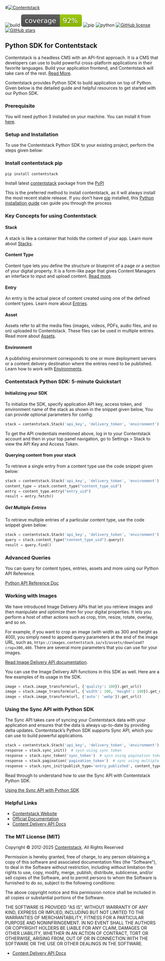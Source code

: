 #[![Contentstack](https://www.contentstack.com/docs/static/images/contentstack.png)](https://www.contentstack.com/)

<!-- ![Python package](https://github.com/contentstack/contentstack-python/workflows/Python%20package/badge.svg?branch=master) -->

![build](https://img.shields.io/badge/build-passing-green?style=plastic)
![Coverage](https://raw.githubusercontent.com/contentstack/contentstack-python/b4edf799276f586dce3e57fa5502036cd5fd8da3/coverage.svg) ![pip](https://img.shields.io/badge/pip-v1.8.0-blue?style=plastic) ![python](https://img.shields.io/badge/python-3.5|3.6|3.7|3.8-blue?style=plastic) [![GitHub license](https://img.shields.io/github/license/contentstack/contentstack-python?style=plastic)](https://github.com/contentstack/contentstack-python/blob/master/LICENSE) [![GitHub stars](https://img.shields.io/github/stars/contentstack/contentstack-python?style=plastic)](https://github.com/contentstack/contentstack-python/stargazers)

## Python SDK for Contentstack

Contentstack is a headless CMS with an API-first approach. It is a CMS that developers can use to build powerful
cross-platform applications in their favorite languages. Build your application frontend, and Contentstack will take
care of the rest. [Read More](https://www.contentstack.com/).

Contentstack provides Python SDK to build application on top of Python. Given below is the detailed guide and helpful
resources to get started with our Python SDK.

### Prerequisite

You will need python 3 installed on your machine. You can install it
from [here](https://www.python.org/ftp/python/3.7.4/python-3.7.4-macosx10.9.pkg).

### Setup and Installation

To use the Contentstack Python SDK to your existing project, perform the steps given below:

### Install contentstack pip

```pyhton
pip install contentstack
```

Install latest [contentstack](https://pypi.org/project/Contentstack) package from the [PyPI](https://pypi.org)

This is the preferred method to install contentstack, as it will always install the most recent stable release. If you
don't have [pip](https://pip.pypa.io/) installed,
this [Python installation guide](http://docs.python-guide.org/en/latest/starting/installation/) can guide you through
the process

### Key Concepts for using Contentstack

#### Stack

A stack is like a container that holds the content of your app. Learn more
about [Stacks](https://www.contentstack.com/docs/developers/set-up-stack).

#### Content Type

Content type lets you define the structure or blueprint of a page or a section of your digital property. It is a
form-like page that gives Content Managers an interface to input and upload
content. [Read more](https://www.contentstack.com/docs/developers/create-content-types).

#### Entry

An entry is the actual piece of content created using one of the defined content types. Learn more
about [Entries](https://www.contentstack.com/docs/content-managers/work-with-entries).

#### Asset

Assets refer to all the media files (images, videos, PDFs, audio files, and so on) uploaded to Contentstack. These files
can be used in multiple entries. Read more
about [Assets](https://www.contentstack.com/docs/content-managers/work-with-assets).

#### Environment

A publishing environment corresponds to one or more deployment servers or a content delivery destination where the
entries need to be published. Learn how to work
with [Environments](https://www.contentstack.com/docs/developers/set-up-environments).

### Contentstack Python SDK: 5-minute Quickstart

#### Initializing your SDK

To initialize the SDK, specify application API key, access token, and environment name of the stack as shown in the
snippet given below, You can provide optional parameters for config:

```python
stack = contentstack.Stack('api_key', 'delivery_token', 'environment')
```

To get the API credentials mentioned above, log in to your Contentstack account and then in your top panel navigation,
go to Settings &gt; Stack to view the API Key and Access Token.

#### Querying content from your stack

To retrieve a single entry from a content type use the code snippet given below:

```python
stack = contentstack.Stack('api_key', 'delivery_token', 'environment')
content_type = stack.content_type("content_type_uid")
entry = content_type.entry("entry_uid")
result = entry.fetch()
```

##### Get Multiple Entries

To retrieve multiple entries of a particular content type, use the code snippet given below:

```python
stack = contentstack.Stack('api_key', 'delivery_token', 'environment')
query = stack.content_type("content_type_uid").query()
result = query.find()
```

### Advanced Queries

You can query for content types, entries, assets and more using our Python API Reference.

[Python API Reference Doc](https://www.contentstack.com/docs/platforms/python/api-reference/)

### Working with Images

We have introduced Image Delivery APIs that let you retrieve images and then manipulate and optimize them for your
digital properties. It lets you perform a host of other actions such as crop, trim, resize, rotate, overlay, and so on.

For example, if you want to crop an image (with width as 300 and height as 400), you simply need to append query
parameters at the end of the image URL, such as, `https://images.contentstack.io/v3/assets/download?crop=300,400`. There
are several more parameters that you can use for your images.

[Read Image Delivery API documentation](https://www.contentstack.com/docs/platforms/python/api-reference/).

You can use the Image Delivery API functions in this SDK as well. Here are a few examples of its usage in the SDK.

```python
image = stack.image_transform(url, {'quality': 100}).get_url()
image = stack.image_transform(url, {'width': 100, 'height': 100}).get_url()
image = stack.image_transform(url, {'auto': 'webp'}).get_url()
```

### Using the Sync API with Python SDK

The Sync API takes care of syncing your Contentstack data with your application and ensures that the data is always
up-to-date by providing delta updates. Contentstack’s Python SDK supports Sync API, which you can use to build powerful
applications.

```python
stack = contentstack.Stack('api_key', 'delivery_token', 'environment')  # initialize sync
response = stack.sync_init()  # sycn using sync token
response = stack.sync_token('sync_token')  # sycn using pagination token
response = stack.pagination('pagination_token')  # sync using multiple parameters
response = stack.sync_init(publish_type='entry_published', content_type_uid='content_type_uid')
```

Read through to understand how to use the Sync API with Contentstack Python SDK.

[Using the Sync API with Python SDK](https://www.contentstack.com/docs/developers/python/using-the-sync-api-with-python-sdk)

### Helpful Links

- [Contentstack Website](https://www.contentstack.com)
- [Official Documentation](https://contentstack.com/docs)
- [Content Delivery API Docs](https://www.contentstack.com/docs/developers/apis/content-delivery-api/)

### The MIT License (MIT)

Copyright © 2012-2025 [Contentstack](https://www.contentstack.com/). All Rights Reserved

Permission is hereby granted, free of charge, to any person obtaining a copy of this software and associated
documentation files (the "Software"), to deal in the Software without restriction, including without limitation the
rights to use, copy, modify, merge, publish, distribute, sublicense, and/or sell copies of the Software, and to permit
persons to whom the Software is furnished to do so, subject to the following conditions:

The above copyright notice and this permission notice shall be included in all copies or substantial portions of the
Software.

THE SOFTWARE IS PROVIDED "AS IS", WITHOUT WARRANTY OF ANY KIND, EXPRESS OR IMPLIED, INCLUDING BUT NOT LIMITED TO THE
WARRANTIES OF MERCHANTABILITY, FITNESS FOR A PARTICULAR PURPOSE AND NONINFRINGEMENT. IN NO EVENT SHALL THE AUTHORS OR
COPYRIGHT HOLDERS BE LIABLE FOR ANY CLAIM, DAMAGES OR OTHER LIABILITY, WHETHER IN AN ACTION OF CONTRACT, TORT OR
OTHERWISE, ARISING FROM, OUT OF OR IN CONNECTION WITH THE SOFTWARE OR THE USE OR OTHER DEALINGS IN THE SOFTWARE.

- [Content Delivery API Docs](https://contentstack.com/docs/apis/content-delivery-api/)
